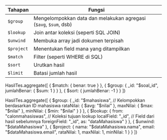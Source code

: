 | Tahapan    | Fungsi                                                           |
| ---------- | ---------------------------------------------------------------- |
| `$group`   | Mengelompokkan data dan melakukan agregasi (`$avg`, `$sum`, dsb) |
| `$lookup`  | Join antar koleksi (seperti SQL JOIN)                            |
| `$unwind`  | Membuka array jadi dokumen terpisah                              |
| `$project` | Menentukan field mana yang ditampilkan                           |
| `$match`   | Filter (seperti WHERE di SQL)                                    |
| `$sort`    | Urutkan hasil                                                    |
| `$limit`   | Batasi jumlah hasil                                              |

<!-- contoh soal benar terbanyak -->
HasilTes.aggregate([
  { $match: { benar: true } },
  { $group: { _id: "$soal_id", jumlahBenar: { $sum: 1 } } },
  { $sort: { jumlahBenar: -1 } }
])

<!-- hitung rata-rata nilai -->
HasilTes.aggregate([
  {
    $group: {
      _id: "$mahasiswa",       // Kelompokkan berdasarkan ID mahasiswa
      rataNilai: { $avg: "$nilai" },
      maxNilai: { $max: "$nilai" },
      minNilai: { $min: "$nilai" }
    }
  },
  {
    $lookup: {
      from: "calonmahasiswas", // Koleksi tujuan lookup
      localField: "_id",       // Field dari hasil sebelumnya
      foreignField: "_id",
      as: "dataMahasiswa"
    }
  },
  { $unwind: "$dataMahasiswa" },
  {
    $project: {
      nama: "$dataMahasiswa.nama",
      email: "$dataMahasiswa.email",
      rataNilai: 1,
      maxNilai: 1,
      minNilai: 1
    }
  }
])

